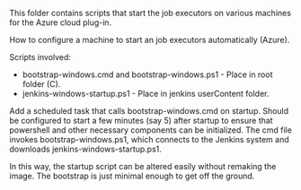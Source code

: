 This folder contains scripts that start the job executors on various machines for the Azure cloud plug-in.

How to configure a machine to start an job executors automatically (Azure).

Scripts involved:

* bootstrap-windows.cmd and bootstrap-windows.ps1 - Place in root folder (C).
* jenkins-windows-startup.ps1 - Place in jenkins userContent folder.

Add a scheduled task that calls bootstrap-windows.cmd on startup.  Should be configured to start a few minutes (say 5) after startup to ensure that powershell and other necessary components can be initialized.  The cmd file invokes bootstrap-windows.ps1, which connects to the Jenkins system and downloads jenkins-windows-startup.ps1.

In this way, the startup script can be altered easily without remaking the image.  The bootstrap is just minimal enough to get off the ground.